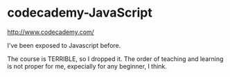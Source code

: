 codecademy-JavaScript
=====================
http://www.codecademy.com/

I've been exposed to Javascript before.


The course is TERRIBLE, so I dropped it. The order of teaching and learning is not proper for me, expecially for any beginner, I think.

